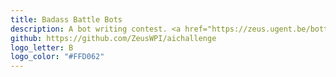 ```yaml
---
title: Badass Battle Bots
description: A bot writing contest. <a href="https://zeus.ugent.be/bottlebats">https://zeus.ugent.be/bottlebats</a>
github: https://github.com/ZeusWPI/aichallenge
logo_letter: B
logo_color: "#FFD062"
---
```

